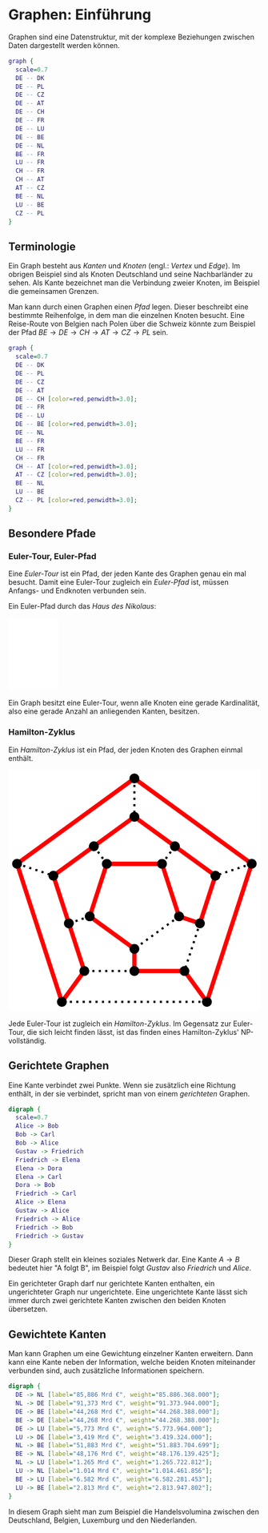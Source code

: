 # Graphen: Einführung

Graphen sind eine Datenstruktur, mit der komplexe Beziehungen zwischen Daten dargestellt werden können.

```dot engine="circo"
graph {
  scale=0.7
  DE -- DK
  DE -- PL
  DE -- CZ
  DE -- AT
  DE -- CH
  DE -- FR
  DE -- LU
  DE -- BE
  DE -- NL
  BE -- FR
  LU -- FR
  CH -- FR
  CH -- AT
  AT -- CZ
  BE -- NL
  LU -- BE
  CZ -- PL
}
```

## Terminologie

Ein Graph besteht aus *Kanten* und *Knoten* (engl.: *Vertex* und *Edge*).
Im obrigen Beispiel sind als Knoten Deutschland und seine Nachbarländer zu sehen.
Als Kante bezeichnet man die Verbindung zweier Knoten, im Beispiel die gemeinsamen Grenzen.

Man kann durch einen Graphen einen *Pfad* legen.
Dieser beschreibt eine bestimmte Reihenfolge, in dem man die einzelnen Knoten besucht.
Eine Reise-Route von Belgien nach Polen über die Schweiz könnte zum Beispiel der Pfad $BE \rightarrow DE \rightarrow CH \rightarrow AT \rightarrow CZ \rightarrow PL$ sein.

```dot engine="circo"
graph {
  scale=0.7
  DE -- DK
  DE -- PL
  DE -- CZ
  DE -- AT
  DE -- CH [color=red,penwidth=3.0];
  DE -- FR
  DE -- LU
  DE -- BE [color=red,penwidth=3.0];
  DE -- NL
  BE -- FR
  LU -- FR
  CH -- FR
  CH -- AT [color=red,penwidth=3.0];
  AT -- CZ [color=red,penwidth=3.0];
  BE -- NL
  LU -- BE
  CZ -- PL [color=red,penwidth=3.0];
}
```

## Besondere Pfade

### Euler-Tour, Euler-Pfad

Eine *Euler-Tour* ist ein Pfad, der jeden Kante des Graphen genau ein mal besucht.
Damit eine Euler-Tour zugleich ein *Euler-Pfad* ist, müssen Anfangs- und Endknoten verbunden sein.

Ein Euler-Pfad durch das *Haus des Nikolaus*:

![Haus vom Nikolaus](./assets/haus_vom_nikolaus.gif)

Ein Graph besitzt eine Euler-Tour, wenn alle Knoten eine gerade Kardinalität, also eine gerade Anzahl an anliegenden Kanten, besitzen.

### Hamilton-Zyklus

Ein *Hamilton-Zyklus* ist ein Pfad, der jeden Knoten des Graphen einmal enthält.

![Hamilton-Zyklus](./assets/Hamiltonian_path.svg)

Jede Euler-Tour ist zugleich ein *Hamilton-Zyklus*.
Im Gegensatz zur Euler-Tour, die sich leicht finden lässt, ist das finden eines Hamilton-Zyklus' NP-vollständig.

## Gerichtete Graphen

Eine Kante verbindet zwei Punkte.
Wenn sie zusätzlich eine Richtung enthält, in der sie verbindet, spricht man von einem *gerichteten* Graphen.

```dot engine="circo"
digraph {
  scale=0.7
  Alice -> Bob
  Bob -> Carl
  Bob -> Alice
  Gustav -> Friedrich
  Friedrich -> Elena
  Elena -> Dora
  Elena -> Carl
  Dora -> Bob
  Friedrich -> Carl
  Alice -> Elena
  Gustav -> Alice
  Friedrich -> Alice
  Friedrich -> Bob
  Friedrich -> Gustav
}
```

Dieser Graph stellt ein kleines soziales Netwerk dar.
Eine Kante $A \rightarrow B$ bedeutet hier "A folgt B",
im Beispiel folgt *Gustav* also *Friedrich* und *Alice*.

Ein gerichteter Graph darf nur gerichtete Kanten enthalten, ein ungerichteter Graph nur ungerichtete.
Eine ungerichtete Kante lässt sich immer durch zwei gerichtete Kanten zwischen den beiden Knoten übersetzen.

## Gewichtete Kanten

Man kann Graphen um eine Gewichtung einzelner Kanten erweitern.
Dann kann eine Kante neben der Information, welche beiden Knoten miteinander verbunden sind, auch zusätzliche Informationen speichern.

```dot engine="dot"
digraph {
  DE -> NL [label="85,886 Mrd €", weight="85.886.368.000"];
  NL -> DE [label="91,373 Mrd €", weight="91.373.944.000"];
  DE -> BE [label="44,268 Mrd €", weight="44.268.388.000"];
  BE -> DE [label="44,268 Mrd €", weight="44.268.388.000"];
  DE -> LU [label="5,773 Mrd €", weight="5.773.964.000"];
  LU -> DE [label="3,419 Mrd €", weight="3.419.324.000"];
  NL -> BE [label="51,883 Mrd €", weight="51.883.704.699"];
  BE -> NL [label="48,176 Mrd €", weight="48.176.139.425"];
  NL -> LU [label="1.265 Mrd €", weight="1.265.722.812"];
  LU -> NL [label="1.014 Mrd €", weight="1.014.461.856"];
  BE -> LU [label="6.582 Mrd €", weight="6.582.281.453"];
  LU -> BE [label="2.813 Mrd €", weight="2.813.947.802"];
}
```

In diesem Graph sieht man zum Beispiel die Handelsvolumina zwischen den Deutschland, Belgien, Luxemburg und den Niederlanden.
